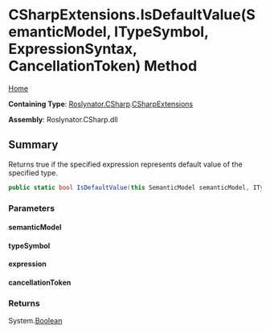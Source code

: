 <a name="_top"></a>

# CSharpExtensions\.IsDefaultValue\(SemanticModel, ITypeSymbol, ExpressionSyntax, CancellationToken\) Method

[Home](../../../../README.md#_top)

**Containing Type**: [Roslynator.CSharp](../../README.md#_top)\.[CSharpExtensions](../README.md#_top)

**Assembly**: Roslynator\.CSharp\.dll

## Summary

Returns true if the specified expression represents default value of the specified type\.

```csharp
public static bool IsDefaultValue(this SemanticModel semanticModel, ITypeSymbol typeSymbol, ExpressionSyntax expression, CancellationToken cancellationToken = default(CancellationToken))
```

### Parameters

#### semanticModel

#### typeSymbol

#### expression

#### cancellationToken

### Returns

System\.[Boolean](https://docs.microsoft.com/en-us/dotnet/api/system.boolean)

